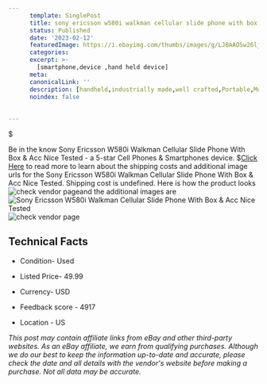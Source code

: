 ```yaml
---
      template: SinglePost
      title: sony ericsson w580i walkman cellular slide phone with box acc nice tested
      status: Published
      date: '2023-02-12'
      featuredImage: https://i.ebayimg.com/thumbs/images/g/LJ8AAOSw26lj2wfT/s-l225.jpg
      categories: 
      excerpt: >-
        [smartphone,device ,hand held device]
      meta:
      canonicalLink: ''
      description: [handheld,industrially made,well crafted,Portable,Mobile,Compact,Convenient,Lightweight,Maneuverable,Man-portable,Miniature,Carriable,Hand-held,Light,Holdable,Transportable,Mobile device,Pocket-sized,On-the-go,Wireless,Cordless,Compact size,Convenient size, smartphone,device ,hand held device]
      noindex: false
      
        
---
```

$

Be in the know Sony Ericsson W580i Walkman Cellular Slide Phone With Box & Acc Nice Tested - a 5-star Cell Phones & Smartphones device.
$[Click Here](https://www.ebay.com/itm/125758568666?hash=item1d47cb78da%3Ag%3ALJ8AAOSw26lj2wfT&mkevt=1&mkcid=1&mkrid=711-53200-19255-0&campid=%253CePNCampaignId%253E&customid=%253CreferenceId%253E&toolid=10049) to read more to learn about the shipping costs and additional image urls for the Sony Ericsson W580i Walkman Cellular Slide Phone With Box & Acc Nice Tested. Shipping cost is undefined. Here is how the product looks ![check vendor page](https://i.ebayimg.com/thumbs/images/g/LJ8AAOSw26lj2wfT/s-l225.jpg)and the additional images are![Sony Ericsson W580i Walkman Cellular Slide Phone With Box & Acc Nice Tested](https://i.ebayimg.com/images/g/LJ8AAOSw26lj2wfT/s-l1600.jpg)![check vendor page](https://origin-galleryplus.ebayimg.com/ws/web/125758568666_2_0_1/225x225.jpg,https://origin-galleryplus.ebayimg.com/ws/web/125758568666_3_0_1/225x225.jpg,https://origin-galleryplus.ebayimg.com/ws/web/125758568666_4_0_1/225x225.jpg,https://origin-galleryplus.ebayimg.com/ws/web/125758568666_5_0_1/225x225.jpg,https://origin-galleryplus.ebayimg.com/ws/web/125758568666_6_0_1/225x225.jpg,https://origin-galleryplus.ebayimg.com/ws/web/125758568666_7_0_1/225x225.jpg)



 ## Technical Facts 



     
      

 - Condition- Used 


      

 - Listed Price- 49.99 


      

 - Currency- USD 


      

 - Feedback score - 4917 


      

 - Location - US 


      
      

 *_This post may contain affiliate links from eBay and other third-party websites. As an eBay affiliate, we earn from qualifying purchases. Although we do our best to keep the information up-to-date and accurate, please check the date and all details with the vendor's website before making a purchase. Not all data may be accurate._*






